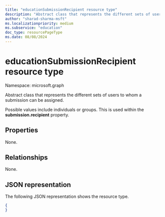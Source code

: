 ```yaml
---
title: "educationSubmissionRecipient resource type"
description: "Abstract class that represents the different sets of users to whom a submission can be assigned."
author: "sharad-sharma-msft"
ms.localizationpriority: medium
ms.subservice: "education"
doc_type: resourcePageType
ms.date: 08/08/2024
---
```


# educationSubmissionRecipient resource type

Namespace: microsoft.graph

Abstract class that represents the different sets of users to whom a submission can be assigned. 

Possible values include individuals or groups. This is used within the **submission.recipient** property.


## Properties
None.

## Relationships

None.

## JSON representation

The following JSON representation shows the resource type.

<!-- {
  "blockType": "resource",
  "optionalProperties": [

  ],
  "@odata.type": "microsoft.graph.educationSubmissionRecipient"
}-->

```json
{
}
```

<!-- uuid: 8fcb5dbc-d5aa-4681-8e31-b001d5168d79
2015-10-25 14:57:30 UTC -->
<!--
{
  "type": "#page.annotation",
  "description": "educationSubmissionRecipient resource",
  "keywords": "",
  "section": "documentation",
  "tocPath": "",
  "suppressions": []
}
-->


